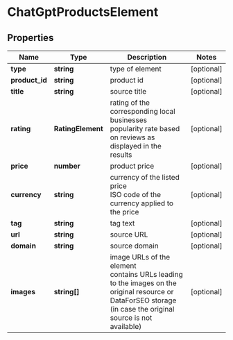# ChatGptProductsElement

## Properties

| Name | Type | Description | Notes |
|------------ | ------------- | ------------- | -------------|
**type** | **string** | type of element |[optional]|
**product_id** | **string** | product id |[optional]|
**title** | **string** | source title |[optional]|
**rating** | **RatingElement** | rating of the corresponding local businesses<br>popularity rate based on reviews as displayed in the results |[optional]|
**price** | **number** | product price |[optional]|
**currency** | **string** | currency of the listed price<br>ISO code of the currency applied to the price |[optional]|
**tag** | **string** | tag text |[optional]|
**url** | **string** | source URL |[optional]|
**domain** | **string** | source domain |[optional]|
**images** | **string[]** | image URLs of the element<br>contains URLs leading to the images on the original resource or DataForSEO storage (in case the original source is not available) |[optional]|